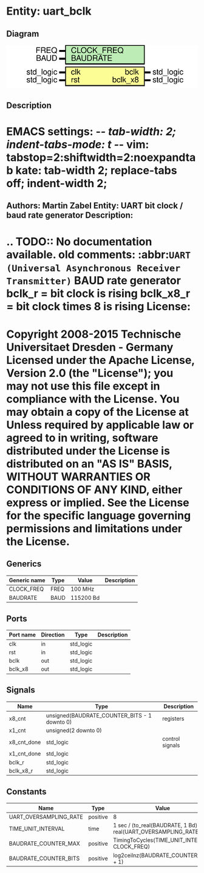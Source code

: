 # Entity: uart_bclk
## Diagram
![Diagram](uart_bclk.svg "Diagram")
## Description
EMACS settings: -*-  tab-width: 2; indent-tabs-mode: t -*-
vim: tabstop=2:shiftwidth=2:noexpandtab
kate: tab-width 2; replace-tabs off; indent-width 2;
=============================================================================
Authors:				 	Martin Zabel
Entity:				 	UART bit clock / baud rate generator
Description:
-------------------------------------
.. TODO:: No documentation available.
old comments:
  :abbr:`UART (Universal Asynchronous Receiver Transmitter)` BAUD rate generator
  bclk_r    = bit clock is rising
  bclk_x8_r = bit clock times 8 is rising
License:
=============================================================================
Copyright 2008-2015 Technische Universitaet Dresden - Germany
Licensed under the Apache License, Version 2.0 (the "License");
you may not use this file except in compliance with the License.
You may obtain a copy of the License at
Unless required by applicable law or agreed to in writing, software
distributed under the License is distributed on an "AS IS" BASIS,
WITHOUT WARRANTIES OR CONDITIONS OF ANY KIND, either express or implied.
See the License for the specific language governing permissions and
limitations under the License.
=============================================================================
## Generics
| Generic name | Type | Value     | Description |
| ------------ | ---- | --------- | ----------- |
| CLOCK_FREQ   | FREQ | 100 MHz   |             |
| BAUDRATE     | BAUD | 115200 Bd |             |
## Ports
| Port name | Direction | Type      | Description |
| --------- | --------- | --------- | ----------- |
| clk       | in        | std_logic |             |
| rst       | in        | std_logic |             |
| bclk      | out       | std_logic |             |
| bclk_x8   | out       | std_logic |             |
## Signals
| Name        | Type                                         | Description     |
| ----------- | -------------------------------------------- | --------------- |
| x8_cnt      | unsigned(BAUDRATE_COUNTER_BITS - 1 downto 0) | registers       |
| x1_cnt      | unsigned(2 downto 0)                         |                 |
| x8_cnt_done | std_logic                                    | control signals |
| x1_cnt_done | std_logic                                    |                 |
| bclk_r      | std_logic                                    |                 |
| bclk_x8_r   | std_logic                                    |                 |
## Constants
| Name                   | Type     | Value                                                             | Description |
| ---------------------- | -------- | ----------------------------------------------------------------- | ----------- |
| UART_OVERSAMPLING_RATE | positive |  8                                                                |             |
| TIME_UNIT_INTERVAL     | time     |  1 sec / (to_real(BAUDRATE, 1 Bd) * real(UART_OVERSAMPLING_RATE)) |             |
| BAUDRATE_COUNTER_MAX   | positive |  TimingToCycles(TIME_UNIT_INTERVAL, CLOCK_FREQ)                   |             |
| BAUDRATE_COUNTER_BITS  | positive |  log2ceilnz(BAUDRATE_COUNTER_MAX + 1)                             |             |
